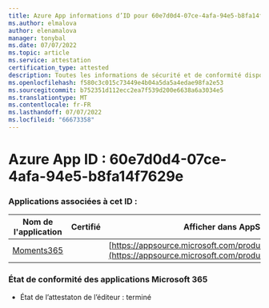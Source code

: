 ```yaml
---
title: Azure App informations d’ID pour 60e7d0d4-07ce-4afa-94e5-b8fa14f7629e
ms.author: elmalova
author: elenamalova
manager: tonybal
ms.date: 07/07/2022
ms.topic: article
ms.service: attestation
certification_type: attested
description: Toutes les informations de sécurité et de conformité disponibles pour 60e7d0d4-07ce-4afa-94e5-b8fa14f7629e.
ms.openlocfilehash: f580c3c015c73449e4b04a5da5a4edae98fa2e53
ms.sourcegitcommit: b752351d112ecc2ea7f539d200e6638a6a3034e5
ms.translationtype: MT
ms.contentlocale: fr-FR
ms.lasthandoff: 07/07/2022
ms.locfileid: "66673358"
---
```

# <a name="azure-app-id-60e7d0d4-07ce-4afa-94e5-b8fa14f7629e"></a>Azure App ID : 60e7d0d4-07ce-4afa-94e5-b8fa14f7629e


### <a name="apps-associated-with-this-id"></a>Applications associées à cet ID :
| **Nom de l'application** | **Certifié** | **Afficher dans AppSource** |
|--------------|---------------|-----------------------|
| [Moments365](../forward/WA200004337.md) |  | [https://appsource.microsoft.com/product/office/WA200004337](https://appsource.microsoft.com/product/office/WA200004337) |

### <a name="microsoft-365-app-compliance-status"></a>État de conformité des applications Microsoft 365
- État de l’attestaton de l’éditeur : terminé
